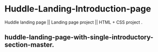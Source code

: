 # Huddle-Landing-Introduction-page
Huddle landing page || Landing page project ||  HTML + CSS project .
## huddle-landing-page-with-single-introductory-section-master.
